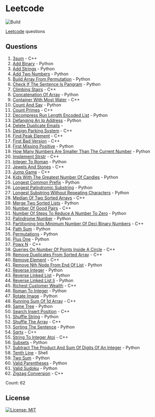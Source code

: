 # Leetcode

![Build](https://github.com/Zeyu-Li/leetcode/workflows/Generate%20MD/badge.svg)

[Leetcode](https://leetcode.com/) questions



## Questions 
 1. [3sum](https://leetcode.com/problems/3sum) - C++ 
 2. [Add Binary](https://leetcode.com/problems/add-binary) - Python 
 3. [Add Strings](https://leetcode.com/problems/add-strings) - Python 
 4. [Add Two Numbers](https://leetcode.com/problems/add-two-numbers) - Python 
 5. [Build Array From Permutation](https://leetcode.com/problems/build-array-from-permutation) - Python 
 6. [Check If The Sentence Is Pangram](https://leetcode.com/problems/check-if-the-sentence-is-pangram) - Python 
 7. [Climbing Stairs](https://leetcode.com/problems/climbing-stairs) - C++ 
 8. [Concatenation Of Array](https://leetcode.com/problems/concatenation-of-array) - Python 
 9. [Container With Most Water](https://leetcode.com/problems/container-with-most-water) - C++ 
 10. [Count And Say](https://leetcode.com/problems/count-and-say) - Python 
 11. [Count Primes](https://leetcode.com/problems/count-primes) - C++ 
 12. [Decompress Run Length Encoded List](https://leetcode.com/problems/decompress-run-length-encoded-list) - Python 
 13. [Defanging An Ip Address](https://leetcode.com/problems/defanging-an-ip-address) - Python 
 14. [Delete Duplicate Emails](https://leetcode.com/problems/delete-duplicate-emails) -  
 15. [Design Parking System](https://leetcode.com/problems/design-parking-system) - C++ 
 16. [Find Peak Element](https://leetcode.com/problems/find-peak-element) - C++ 
 17. [First Bad Version](https://leetcode.com/problems/first-bad-version) - C++ 
 18. [First Missing Positive](https://leetcode.com/problems/first-missing-positive) - Python 
 19. [How Many Numbers Are Smaller Than The Current Number](https://leetcode.com/problems/how-many-numbers-are-smaller-than-the-current-number) - Python 
 20. [Implement Strstr](https://leetcode.com/problems/implement-strstr) - C++ 
 21. [Integer To Roman](https://leetcode.com/problems/integer-to-roman) - Python 
 22. [Jewels And Stones](https://leetcode.com/problems/jewels-and-stones) - C++ 
 23. [Jump Game](https://leetcode.com/problems/jump-game) - C++ 
 24. [Kids With The Greatest Number Of Candies](https://leetcode.com/problems/kids-with-the-greatest-number-of-candies) - Python 
 25. [Longest Common Prefix](https://leetcode.com/problems/longest-common-prefix) - Python 
 26. [Longest Palindromic Substring](https://leetcode.com/problems/longest-palindromic-substring) - Python 
 27. [Longest Substring Without Repeating Characters](https://leetcode.com/problems/longest-substring-without-repeating-characters) - Python 
 28. [Median Of Two Sorted Arrays](https://leetcode.com/problems/median-of-two-sorted-arrays) - C++ 
 29. [Merge Two Sorted Lists](https://leetcode.com/problems/merge-two-sorted-lists) - Python 
 30. [Number Of Good Pairs](https://leetcode.com/problems/number-of-good-pairs) - C++ 
 31. [Number Of Steps To Reduce A Number To Zero](https://leetcode.com/problems/number-of-steps-to-reduce-a-number-to-zero) - Python 
 32. [Palindrome Number](https://leetcode.com/problems/palindrome-number) - Python 
 33. [Partitioning Into Minimum Number Of Deci Binary Numbers](https://leetcode.com/problems/partitioning-into-minimum-number-of-deci-binary-numbers) - C++ 
 34. [Path Sum](https://leetcode.com/problems/path-sum) - Python 
 35. [Permutations](https://leetcode.com/problems/permutations) - Python 
 36. [Plus One](https://leetcode.com/problems/plus-one) - Python 
 37. [Powx N](https://leetcode.com/problems/powx-n) - C++ 
 38. [Queries On Number Of Points Inside A Circle](https://leetcode.com/problems/queries-on-number-of-points-inside-a-circle) - C++ 
 39. [Remove Duplicates From Sorted Array](https://leetcode.com/problems/remove-duplicates-from-sorted-array) - C++ 
 40. [Remove Element](https://leetcode.com/problems/remove-element) - C++ 
 41. [Remove Nth Node From End Of List](https://leetcode.com/problems/remove-nth-node-from-end-of-list) - Python 
 42. [Reverse Integer](https://leetcode.com/problems/reverse-integer) - Python 
 43. [Reverse Linked List](https://leetcode.com/problems/reverse-linked-list) - Python 
 44. [Reverse Linked List Ii](https://leetcode.com/problems/reverse-linked-list-ii) - Python 
 45. [Richest Customer Wealth](https://leetcode.com/problems/richest-customer-wealth) - C++ 
 46. [Roman To Integer](https://leetcode.com/problems/roman-to-integer) - Python 
 47. [Rotate Image](https://leetcode.com/problems/rotate-image) - Python 
 48. [Running Sum Of 1d Array](https://leetcode.com/problems/running-sum-of-1d-array) - C++ 
 49. [Same Tree](https://leetcode.com/problems/same-tree) - Python 
 50. [Search Insert Position](https://leetcode.com/problems/search-insert-position) - C++ 
 51. [Shuffle String](https://leetcode.com/problems/shuffle-string) - Python 
 52. [Shuffle The Array](https://leetcode.com/problems/shuffle-the-array) - C++ 
 53. [Sorting The Sentence](https://leetcode.com/problems/sorting-the-sentence) - Python 
 54. [Sqrtx](https://leetcode.com/problems/sqrtx) - C++ 
 55. [String To Integer Atoi](https://leetcode.com/problems/string-to-integer-atoi) - C++ 
 56. [Subsets](https://leetcode.com/problems/subsets) - Python 
 57. [Subtract The Product And Sum Of Digits Of An Integer](https://leetcode.com/problems/subtract-the-product-and-sum-of-digits-of-an-integer) - Python 
 58. [Tenth Line](https://leetcode.com/problems/tenth-line) - Shell 
 59. [Two Sum](https://leetcode.com/problems/two-sum) - Python 
 60. [Valid Parentheses](https://leetcode.com/problems/valid-parentheses) - Python 
 61. [Valid Sudoku](https://leetcode.com/problems/valid-sudoku) - Python 
 62. [Zigzag Conversion](https://leetcode.com/problems/zigzag-conversion) - C++ 

Count: 62


## License

[![License: MIT](https://img.shields.io/badge/License-MIT-blue.svg)](https://opensource.org/licenses/MIT)